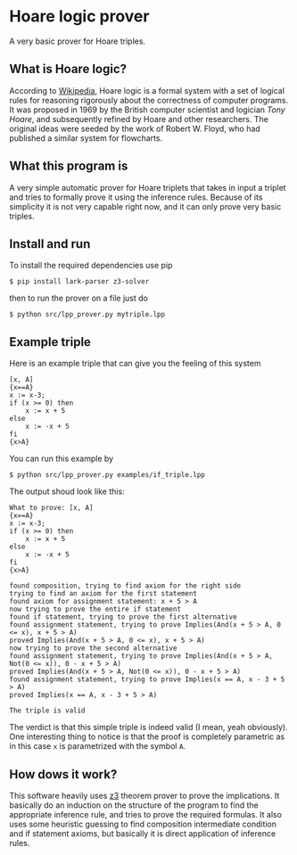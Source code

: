# Hoare logic prover
A very basic prover for Hoare triples.

## What is Hoare logic?
According to [Wikipedia](https://en.wikipedia.org/wiki/Hoare_logic), Hoare logic is a formal system with a set of logical rules for reasoning rigorously about the correctness of computer programs. It was proposed in 1969 by the British computer scientist and logician _Tony Hoare_, and subsequently refined by Hoare and other researchers. The original ideas were seeded by the work of Robert W. Floyd, who had published a similar system for flowcharts.

## What this program is
A very simple automatic prover for Hoare triplets that takes in input a triplet and tries to formally prove it using the inference rules. Because of its simplicity it is not very capable right now, and it can only prove very basic triples.

## Install and run
To install the required dependencies use pip
```
$ pip install lark-parser z3-solver
```
then to run the prover on a file just do
```
$ python src/lpp_prover.py mytriple.lpp
```

## Example triple
Here is an example triple that can give you the feeling of this system
```
[x, A]
{x==A}
x := x-3;
if (x >= 0) then
    x := x + 5
else
    x := -x + 5
fi
{x>A}
```
You can run this example by
```
$ python src/lpp_prover.py examples/if_triple.lpp
```
The output shoud look like this:
```
What to prove: [x, A]
{x==A}
x := x-3;
if (x >= 0) then
    x := x + 5
else
    x := -x + 5
fi
{x>A} 

found composition, trying to find axiom for the right side
trying to find an axiom for the first statement
found axiom for assignment statement: x + 5 > A
now trying to prove the entire if statement
found if statement, trying to prove the first alternative
found assignment statement, trying to prove Implies(And(x + 5 > A, 0 <= x), x + 5 > A)
proved Implies(And(x + 5 > A, 0 <= x), x + 5 > A)
now trying to prove the second alternative
found assignment statement, trying to prove Implies(And(x + 5 > A, Not(0 <= x)), 0 - x + 5 > A)
proved Implies(And(x + 5 > A, Not(0 <= x)), 0 - x + 5 > A)
found assignment statement, trying to prove Implies(x == A, x - 3 + 5 > A)
proved Implies(x == A, x - 3 + 5 > A)

The triple is valid
```
The verdict is that this simple triple is indeed valid (I mean, yeah obviously). One interesting thing to notice is that the proof is completely parametric as in this case `x` is parametrized with the symbol `A`.

## How dows it work?
This software heavily uses [z3](https://github.com/Z3Prover/z3) theorem prover to prove the implications. It basically do an induction on the structure of the program to find the appropriate inference rule, and tries to prove the required formulas. It also uses some heuristic guessing to find composition intermediate condition and if statement axioms, but basically it is direct application of inference rules.